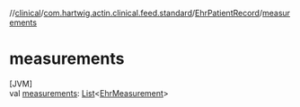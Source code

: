 //[clinical](../../../index.md)/[com.hartwig.actin.clinical.feed.standard](../index.md)/[EhrPatientRecord](index.md)/[measurements](measurements.md)

# measurements

[JVM]\
val [measurements](measurements.md): [List](https://kotlinlang.org/api/latest/jvm/stdlib/kotlin.collections/-list/index.html)&lt;[EhrMeasurement](../-ehr-measurement/index.md)&gt;
